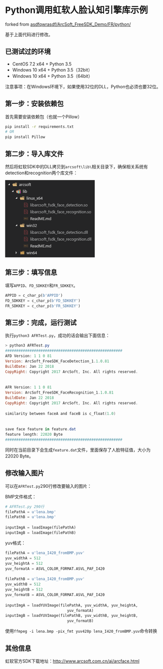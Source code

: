 # Python调用虹软人脸认知引擎库示例

forked from [asdfqwrasdf/ArcSoft_FreeSDK_Demo/FR/python/](https://github.com/asdfqwrasdf/ArcSoft_FreeSDK_Demo/tree/master/FR/python)

基于上面代码进行修改。

## 已测试过的环境

- CentOS 7.2 x64 + Python 3.5 
- Windows 10 x64 + Python 3.5（32bit）
- Windows 10 x64 + Python 3.5（64bit）

注意事项：在Windows环境下，如果使用32位的DLL，Python也必须也要32位。

## 第一步：安装依赖包

首先需要安装依赖包（也就一个Pillow）

```sh
pip install -r requirements.txt
# OR
pip install Pillow
```

## 第二步：导入库文件

然后将虹软SDK中的DLL拷贝到`arcsoft\lib\`相关目录下，确保相关系统有detection和recognition两个库文件：

![lib](screenshot/lib.png)

## 第三步：填写信息

填写`APPID`、`FD_SDKKEY`和`FR_SDKKEY`。

```Python
APPID = c_char_p(b'APPID')
FD_SDKKEY = c_char_p(b'FD_SDKKEY')
FR_SDKKEY = c_char_p(b'FR_SDKKEY')
```

## 第三步：完成，运行测试

执行`python3 AFRTest.py`，成功的话会输出下面信息：

```PowerShell
> python3 AFRTest.py
#####################################################
AFD Version: 1 1 0 81
Version: ArcSoft_FreeSDK_FaceDetection_1.1.0.81
BuildDate: Jan 22 2018
CopyRight: Copyright 2017 ArcSoft, Inc. All rights reserved.


AFR Version: 1 1 0 81
Version: ArcSoft_FreeSDK_FaceRecognition_1.1.0.81
BuildDate: Jan 22 2018
CopyRight: Copyright 2017 ArcSoft, Inc. All rights reserved.

similarity between faceA and faceB is c_float(1.0)


save face feature in feature.dat
feature length: 22020 Byte
#####################################################
```

同时在当前目录下会生成`feature.dat`文件，里面保存了人脸特征值，大小为22020 Byte。


## 修改输入图片

可以在`AFRTest.py`290行修改要输入的图片：

BMP文件格式：

```Python
# AFRTest.py 290行
filePathA = u'lena.bmp'
filePathB = u'lena.bmp'

inputImgA = loadImage(filePathA)
inputImgB = loadImage(filePathB)
```

yuv格式：

```Python
filePathA = u'lena_I420_fromBMP.yuv'
yuv_widthA = 512
yuv_heightA = 512
yuv_formatA = ASVL_COLOR_FORMAT.ASVL_PAF_I420

filePathB = u'lena_I420_fromBMP.yuv'
yuv_widthB = 512
yuv_heightB = 512
yuv_formatB = ASVL_COLOR_FORMAT.ASVL_PAF_I420

inputImgA = loadYUVImage(filePathA, yuv_widthA, yuv_heightA,
                            yuv_formatA)
inputImgB = loadYUVImage(filePathB, yuv_widthB, yuv_heightB,
                            yuv_formatB)
```

使用`ffmpeg -i lena.bmp -pix_fmt yuv420p lena_I420_fromBMP.yuv`命令转换

## 其他信息

虹软官方SDK下载地址：http://www.arcsoft.com.cn/ai/arcface.html


